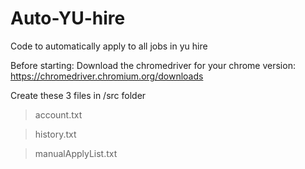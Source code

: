# Auto-YU-hire
Code to automatically apply to all jobs in yu hire

Before starting:
Download the chromedriver for your chrome version: https://chromedriver.chromium.org/downloads

Create these 3 files in /src folder
  >account.txt
  
  >history.txt
  
  >manualApplyList.txt
